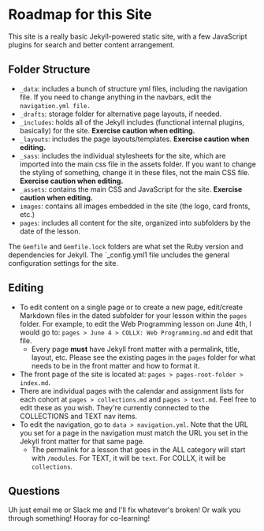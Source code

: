 # Roadmap for this Site
This site is a really basic Jekyll-powered static site, with a few JavaScript plugins for search and better content arrangement.

## Folder Structure
- `_data`: includes a bunch of structure yml files, including the navigation file. If you need to change anything in the navbars, edit the `navigation.yml file.`
- `_drafts`: storage folder for alternative page layouts, if needed.
- `_includes`: holds all of the Jekyll includes (functional internal plugins, basically) for the site. **Exercise caution when editing.**
- `_layouts`: includes the page layouts/templates. **Exercise caution when editing.**
- `_sass`: includes the individual stylesheets for the site, which are imported into the main css file in the assets folder. If you want to change the styling of something, change it in these files, not the main CSS file. **Exercise caution when editing.**
- `_assets`: contains the main CSS and JavaScript for the site. **Exercise caution when editing.**
- `images`: contains all images embedded in the site (the logo, card fronts, etc.)
- `pages`: includes all content for the site, organized into subfolders by the date of the lesson.

The `Gemfile` and `Gemfile.lock` folders are what set the Ruby version and dependencies for Jekyll. The `_config.yml1 file uncludes the general configuration settings for the site.

## Editing
- To edit content on a single page or to create a new page, edit/create Markdown files in the dated subfolder for your lesson within the `pages` folder. For example, to edit the Web Programming lesson on June 4th, I would go to: `pages > June 4 > COLLX: Web Programming.md` and edit that file.
  - Every page **must** have Jekyll front matter with a permalink, title, layout, etc. Please see the existing pages in the `pages` folder for what needs to be in the front matter and how to format it.
- The front page of the site is located at: `pages > pages-root-folder > index.md`.
- There are individual pages with the calendar and assignment lists for each cohort at `pages > collections.md` and `pages > text.md`. Feel free to edit these as you wish. They're currently connected to the COLLECTIONS and TEXT nav items. 
- To edit the navigation, go to `data > navigation.yml`. Note that the URL you set for a page in the navigation must match the URL you set in the Jekyll front matter for that same page.
  - The permalink for a lesson that goes in the ALL category will start with `/modules`. For TEXT, it will be `text`. For COLLX, it will be `collections`.

## Questions
Uh just email me or Slack me and I'll fix whatever's broken! Or walk you through something! Hooray for co-learning!
